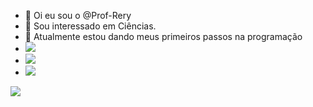 - 👋 Oi eu sou o @Prof-Rery
- 👀 Sou interessado em Ciências.
- 🌱 Atualmente estou dando meus primeiros passos na programação
- ![](https://img.shields.io/badge/GitHub-100000?style=for-the-badge&logo=github&logoColor=white)
- ![](https://img.shields.io/badge/HTML5-E34F26?style=for-the-badge&logo=html5&logoColor=white)
- ![](https://img.shields.io/badge/CSS3-1572B6?style=for-the-badge&logo=css3&logoColor=white)


![](https://media.tenor.com/nPXDgBtN_YYAAAAM/ednaldo-pereira-mulher-contrariada.gif)
